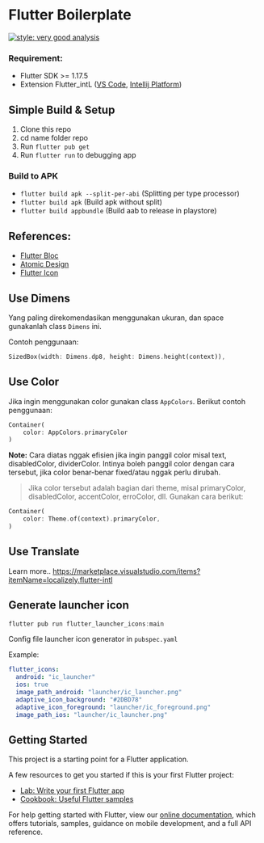 # Flutter Boilerplate

[![style: very good analysis](https://img.shields.io/badge/style-very_good_analysis-B22C89.svg)](https://pub.dev/packages/very_good_analysis)

### Requirement:

- Flutter SDK >= 1.17.5
- Extension Flutter_intL ([VS Code](https://marketplace.visualstudio.com/items?itemName=localizely.flutter-intl), [Intellij Platform](https://plugins.jetbrains.com/plugin/13666-flutter-intl))


## Simple Build & Setup
1. Clone this repo
2. cd name folder repo
3. Run `flutter pub get`
4. Run `flutter run` to debugging app

### Build to APK
- `flutter build apk --split-per-abi` (Splitting per type processor)
- `flutter build apk` (Build apk without split)
- `flutter build appbundle` (Build aab to release in playstore)

## References:

- [Flutter Bloc]((https://bloclibrary.dev/#/gettingstarted))
- [Atomic Design](https://atomicdesign.bradfrost.com/)
- [Flutter Icon](https://fluttericon.com)


## Use Dimens
Yang paling direkomendasikan menggunakan ukuran, dan space gunakanlah class `Dimens` ini.

Contoh penggunaan:

```dart
SizedBox(width: Dimens.dp8, height: Dimens.height(context)),
```

## Use Color
Jika ingin menggunakan color gunakan class `AppColors`. Berikut contoh penggunaan:

```dart
Container(
    color: AppColors.primaryColor
)
```

**Note:**
Cara diatas nggak efisien jika ingin panggil color misal text, disabledColor, dividerColor. Intinya boleh panggil color dengan cara tersebut, jika color benar-benar fixed/atau nggak perlu dirubah.  


> Jika color tersebut adalah bagian dari theme, misal primaryColor, disabledColor, accentColor, erroColor, dll. Gunakan cara berikut:

```dart
Container(
    color: Theme.of(context).primaryColor,
)
```

## Use Translate

Learn more.. https://marketplace.visualstudio.com/items?itemName=localizely.flutter-intl


## Generate launcher icon

```dart
flutter pub run flutter_launcher_icons:main
```

Config file launcher icon generator in `pubspec.yaml`

Example:

```yaml
flutter_icons:
  android: "ic_launcher"
  ios: true
  image_path_android: "launcher/ic_launcher.png"
  adaptive_icon_background: "#2DBD78"
  adaptive_icon_foreground: "launcher/ic_foreground.png"
  image_path_ios: "launcher/ic_launcher.png"
```

## Getting Started

This project is a starting point for a Flutter application.

A few resources to get you started if this is your first Flutter project:

- [Lab: Write your first Flutter app](https://flutter.dev/docs/get-started/codelab)
- [Cookbook: Useful Flutter samples](https://flutter.dev/docs/cookbook)

For help getting started with Flutter, view our
[online documentation](https://flutter.dev/docs), which offers tutorials,
samples, guidance on mobile development, and a full API reference.
